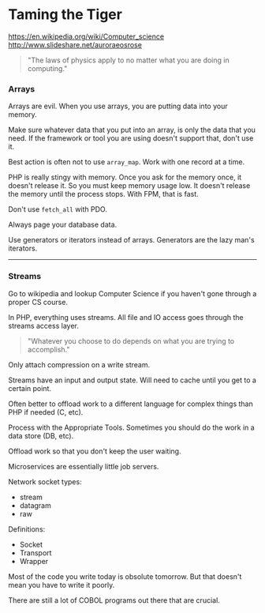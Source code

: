# Taming the Tiger

https://en.wikipedia.org/wiki/Computer_science   
http://www.slideshare.net/auroraeosrose  

>"The laws of physics apply to no matter what you are doing in computing."

### Arrays 

Arrays are evil.  When you use arrays, you are putting data into your memory. 

 Make sure whatever data that you put into an array, is only the data that you need.  If the framework or tool you are using doesn't support that, don't use it.  

Best action is often not to use `array_map`.  Work with one record at a time.  

PHP is really stingy with memory.  Once you ask for the memory once, it doesn't release it.  So you must keep memory usage low.  It doesn't release the memory until the process stops.  With FPM, that is fast.     

Don't use `fetch_all` with PDO. 

 Always page your database data.  

Use generators or iterators instead of arrays.  Generators are the lazy man's iterators.  

---

### Streams


Go to wikipedia and lookup Computer Science if you haven't gone through a proper CS course.  


In PHP, everything uses streams.  All file and IO access goes through the streams access layer.   

>"Whatever you choose to do depends on what you are trying to accomplish."

Only attach compression on a write stream.  


Streams have an input and output state.  Will need to cache until you get to a certain point.    

Often better to offload work to a different language for complex things than PHP if needed (C, etc).  

Process with the Appropriate Tools.  Sometimes you should do the work in a data store (DB, etc).  

Offload work so that you don't keep the user waiting.  

Microservices are essentially little job servers.  

Network socket types: 

* stream
* datagram
* raw

Definitions: 

* Socket   
* Transport  
* Wrapper  

Most of the code you write today is obsolute tomorrow.  But that doesn't mean you have to write it poorly.   

There are still a lot of COBOL programs out there that are crucial.  
